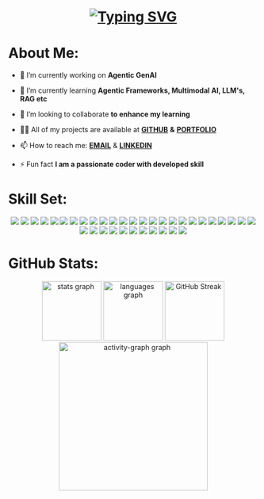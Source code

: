 <!--[![MasterHead](https://wallpapers.com/images/hd/think-about-coding-qlib86o7bz1fqbub.jpg)](https://github.com/Dr-Strange-01)-->
<!--<h1 align="center">A.o.A, It's KY 👋 </h1>-->
<!--<h1 align="center">Machine Learning/ Deep Learning/ GenAI Engineer</h1>-->
<h1 align="center"> <a href="https://git.io/typing-svg"><img src="https://readme-typing-svg.demolab.com?font=Oswald&weight=700&size=50&pause=1000&color=3CA2C4&center=true&width=600&height=80&lines=Machine+Learning+Engineer;Deep+Learning+Engineer;Generative+AI+Engineer" alt="Typing SVG" /></a></h1>

<!--[![ѕтяαηgєr profile views](https://u8views.com/api/v1/github/profiles/125406268/views/day-week-month-total-count.svg)](https://u8views.com/github/Kaleemullah-Younas)
<a href="https://u8views.com/github/Kaleemullah-Younas"><img src="https://u8views.com/api/v1/github/profiles/125406268/views/day-week-month-total-count.svg"></a>-->

# About Me:
<!--<img align="right" width="300" alt="Coding" src="https://media.giphy.com/media/RbDKaczqWovIugyJmW/giphy.gif?cid=ecf05e47dpcfnaqf4og6cb4pkuc8tdv5r3alx4syfer7iu2b&ep=v1_gifs_related&rid=giphy.gif&ct=g">-->
- 🔭 I’m currently working on **Agentic GenAI**

- 🌱 I’m currently learning **Agentic Frameworks, Multimodal AI, LLM's, RAG etc**

- 👯 I’m looking to collaborate **to enhance my learning**

- 👨‍💻 All of my projects are available at [**GITHUB**](https://github.com/Kaleemullah-Younas?tab=repositories) **&** [**PORTFOLIO**](https://kaleemullahyounas.netlify.app/)  

- 📫 How to reach me: [**EMAIL**](mailto:kaleemullahyouus123@gmail.com) & [**LINKEDIN**](https://www.linkedin.com/in/kaleemullah-y-404300261/)

  
- ⚡ Fun fact **I am a passionate coder with developed skill**


# Skill Set:
<p align="center">
  <a href="https://git-scm.com/" target="_blank" rel="noreferrer"><img src="https://skillicons.dev/icons?i=git" /></a>
  <a href="https://kubernetes.io/docs/" target="_blank" rel="noreferrer"><img src="https://skillicons.dev/icons?i=kubernetes" /></a>
  <a href="https://www.docker.com/" target="_blank" rel="noreferrer"><img src="https://skillicons.dev/icons?i=docker" /></a>
  <a href="https://devdocs.io/c/" target="_blank" rel="noreferrer"><img src="https://skillicons.dev/icons?i=c" /></a>
  <a href="https://www.anaconda.com/" target="_blank" rel="noreferrer"><img src="https://skillicons.dev/icons?i=anaconda" /></a>
  <a href="https://aws.amazon.com/" target="_blank" rel="noreferrer"><img src="https://skillicons.dev/icons?i=aws" /></a>
  <a href="https://azure.microsoft.com/" target="_blank" rel="noreferrer"><img src="https://skillicons.dev/icons?i=azure" /></a>
  <a href="https://isocpp.org/" target="_blank" rel="noreferrer"><img src="https://skillicons.dev/icons?i=cpp" /></a>
  <a href="https://developer.mozilla.org/en-US/docs/Web/CSS" target="_blank" rel="noreferrer"><img src="https://skillicons.dev/icons?i=css" /></a>
  <a href="https://discord.com/" target="_blank" rel="noreferrer"><img src="https://skillicons.dev/icons?i=discord" /></a>
  <a href="https://fastapi.tiangolo.com/" target="_blank" rel="noreferrer"><img src="https://skillicons.dev/icons?i=fastapi" /></a>
  <a href="https://firebase.google.com/" target="_blank" rel="noreferrer"><img src="https://skillicons.dev/icons?i=firebase" /></a>
  <a href="https://www.figma.com/" target="_blank" rel="noreferrer"><img src="https://skillicons.dev/icons?i=figma" /></a>
  <a href="https://cloud.google.com/" target="_blank" rel="noreferrer"><img src="https://skillicons.dev/icons?i=gcp" /></a>
  <a href="https://www.heroku.com/" target="_blank" rel="noreferrer"><img src="https://skillicons.dev/icons?i=heroku" /></a>
  <a href="https://developer.mozilla.org/en-US/docs/Web/HTML" target="_blank" rel="noreferrer"><img src="https://skillicons.dev/icons?i=html" /></a>
  <a href="https://openai.com/" target="_blank" rel="noreferrer"><img src="https://skillicons.dev/icons?i=ai" /></a>
  <a href="https://developer.mozilla.org/en-US/docs/Web/JavaScript" target="_blank" rel="noreferrer"><img src="https://skillicons.dev/icons?i=js" /></a>
  <a href="https://mui.com/" target="_blank" rel="noreferrer"><img src="https://skillicons.dev/icons?i=materialui" /></a>
  <a href="https://www.mongodb.com/" target="_blank" rel="noreferrer"><img src="https://skillicons.dev/icons?i=mongodb" /></a>
  <a href="https://www.mysql.com/" target="_blank" rel="noreferrer"><img src="https://skillicons.dev/icons?i=mysql" /></a>
  <a href="https://www.netlify.com/" target="_blank" rel="noreferrer"><img src="https://skillicons.dev/icons?i=netlify" /></a>
  <a href="https://nextjs.org/" target="_blank" rel="noreferrer"><img src="https://skillicons.dev/icons?i=nextjs" /></a>
  <a href="https://nodejs.org/" target="_blank" rel="noreferrer"><img src="https://skillicons.dev/icons?i=nodejs" /></a>
  <a href="https://www.npmjs.com/" target="_blank" rel="noreferrer"><img src="https://skillicons.dev/icons?i=npm" /></a>
  <a href="https://opencv.org/" target="_blank" rel="noreferrer"><img src="https://skillicons.dev/icons?i=opencv" /></a>
  <a href="https://www.postman.com/" target="_blank" rel="noreferrer"><img src="https://skillicons.dev/icons?i=postman" /></a>
  <a href="https://www.jetbrains.com/pycharm/" target="_blank" rel="noreferrer"><img src="https://skillicons.dev/icons?i=pycharm" /></a>
  <a href="https://www.python.org/" target="_blank" rel="noreferrer"><img src="https://skillicons.dev/icons?i=py" /></a>
  <a href="https://pytorch.org/" target="_blank" rel="noreferrer"><img src="https://skillicons.dev/icons?i=pytorch" /></a>
  <a href="https://react.dev/" target="_blank" rel="noreferrer"><img src="https://skillicons.dev/icons?i=react" /></a>
  <a href="https://supabase.com/" target="_blank" rel="noreferrer"><img src="https://skillicons.dev/icons?i=supabase" /></a>
  <a href="https://scikit-learn.org/" target="_blank" rel="noreferrer"><img src="https://skillicons.dev/icons?i=sklearn" /></a>
  <a href="https://tailwindcss.com/" target="_blank" rel="noreferrer"><img src="https://skillicons.dev/icons?i=tailwind" /></a>
  <a href="https://www.tensorflow.org/" target="_blank" rel="noreferrer"><img src="https://skillicons.dev/icons?i=tensorflow" /></a>
  <a href="https://vercel.com/" target="_blank" rel="noreferrer"><img src="https://skillicons.dev/icons?i=vercel" /></a>
</p>

# GitHub Stats:
<div align="center">
  <img src="https://github-readme-stats.vercel.app/api?username=Kaleemullah-Younas&show_icons=true&locale=en&bg_color=0d1117&text_color=5bcdec&title_color=45bee5&hide_border=true&include_all_commits=true&count_private=true&cache_seconds=1800" height="120" alt="stats graph" />
  <img src="https://github-readme-stats.vercel.app/api/top-langs?username=Kaleemullah-Younas&locale=en&layout=compact&langs_count=6&bg_color=0d1117&text_color=5bcdec&title_color=45bee5&hide_border=true&cache_seconds=1800" height="120" alt="languages graph" />
  <a href="https://git.io/streak-stats"><img src="https://streak-stats.demolab.com?user=Kaleemullah-Younas&theme=carbonfox&background=0d1117&hide_border=true&border_radius=5&order=3" height="120" alt="GitHub Streak" /></a>
  <img src="https://github-readme-activity-graph.vercel.app/graph?username=Kaleemullah-Younas&radius=16&theme=react-dark&area=true&hide_border=true&order=5&cache_seconds=1800" height="300" alt="activity-graph graph"  />
</div>
